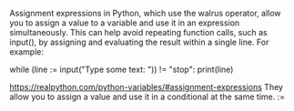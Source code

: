 Assignment expressions in Python, which use the walrus operator, allow you to assign a value to a variable and use it in an expression simultaneously. This can help avoid repeating function calls, such as input(), by assigning and evaluating the result within a single line. For example:

while (line := input("Type some text: ")) != "stop":
    print(line)



https://realpython.com/python-variables/#assignment-expressions
They allow you to assign a value and use it in a conditional at the same time.
:=